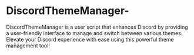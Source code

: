 # DiscordThemeManager-
DiscordThemeManager is a user script that enhances Discord by providing a user-friendly interface to manage and switch between various themes. Elevate your Discord experience with ease using this powerful theme management tool!
